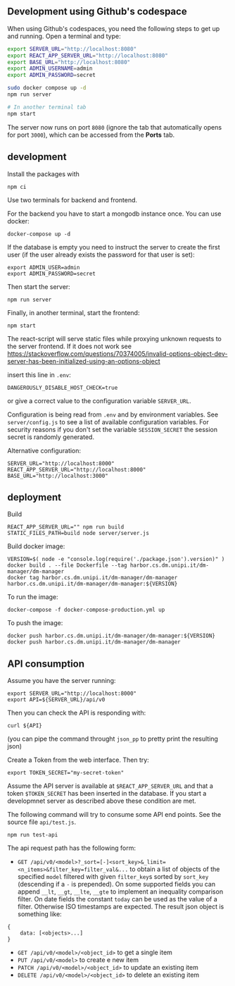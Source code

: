## Development using Github's codespace
When using Github's codespaces, you need the following steps to get up and running. Open a terminal and type:
```bash
export SERVER_URL="http://localhost:8080"
export REACT_APP_SERVER_URL="http://localhost:8080"
export BASE_URL="http://localhost:8080"
export ADMIN_USERNAME=admin
export ADMIN_PASSWORD=secret

sudo docker compose up -d 
npm run server 

# In another terminal tab
npm start
```
The server now runs on port ```8080``` (ignore the tab that automatically opens for port ```3000```), which can be accessed from the **Ports** tab.

## development

Install the packages with 
 ```
 npm ci
 ```

Use two terminals for backend and frontend. 

For the backend you have to start a mongodb instance once. You can use 
docker:
```
docker-compose up -d
```

If the database is empty you need to instruct the server to create the first user (if the user already exists the password for that user is set):
```
export ADMIN_USER=admin
export ADMIN_PASSWORD=secret
```

Then start the server:
```
npm run server
```

Finally, in another terminal, start the frontend:
```
npm start
```

The react-script will serve static files while proxying unknown requests to the server frontend. If it does not work see <https://stackoverflow.com/questions/70374005/invalid-options-object-dev-server-has-been-initialized-using-an-options-object>

insert this line in `.env`:
```
DANGEROUSLY_DISABLE_HOST_CHECK=true  
```
or give a correct value to the configuration 
variable `SERVER_URL`.

Configuration is being read from `.env` and by environment variables. See `server/config.js` to see a list of available configuration variables.
For security reasons if you don't set the variable `SESSION_SECRET` the session secret is randomly generated.

Alternative configuration:
```
SERVER_URL="http://localhost:8000"
REACT_APP_SERVER_URL="http://localhost:8000"
BASE_URL="http://localhost:3000"
```

## deployment

Build
```
REACT_APP_SERVER_URL="" npm run build
STATIC_FILES_PATH=build node server/server.js
```

Build docker image:
```
VERSION=$( node -e "console.log(require('./package.json').version)" )
docker build . --file Dockerfile --tag harbor.cs.dm.unipi.it/dm-manager/dm-manager
docker tag harbor.cs.dm.unipi.it/dm-manager/dm-manager harbor.cs.dm.unipi.it/dm-manager/dm-manager:${VERSION}
```
 
To run the image:
```
docker-compose -f docker-compose-production.yml up
```

To push the image:
```
docker push harbor.cs.dm.unipi.it/dm-manager/dm-manager:${VERSION}
docker push harbor.cs.dm.unipi.it/dm-manager/dm-manager
```

## API consumption

Assume you have the server running:
```
export SERVER_URL="http://localhost:8000"
export API=${SERVER_URL}/api/v0
```

Then you can check the API is responding with:
```
curl ${API}
```
(you can pipe the command throught `json_pp` to pretty print the resulting json)

Create a Token from the web interface. Then try:
```
export TOKEN_SECRET="my-secret-token"

```

Assume the API server is available at `$REACT_APP_SERVER_URL`
and that a token `$TOKEN_SECRET` has been inserted in the database.
If you start a developmnet server as described above these condition 
are met. 

The following command will try to consume some API end points. 
See the source file `api/test.js`. 

```
npm run test-api
```

The api request path has the following form:
* `GET /api/v0/<model>?_sort=[-]<sort_key>&_limit=<n_items>&filter_key=filter_val&...` to obtain a list of objects of the specified `model` filtered with given `filter_key`s sorted by `sort_key` (descending if a `-` is prepended). 
On some supported fields you can append `__lt`, `__gt`, `__lte`, `__gte` to implement an inequality comparison filter. 
On date fields the constant `today` can be used as the value of a filter. 
Otherwise ISO timestamps are expected.
The result json object is something like:
```
{
    data: [<objects>...]
}
```
* `GET /api/v0/<model>/<object_id>` to get a single item
* `PUT /api/v0/<model>` to create e new item
* `PATCH /api/v0/<model>/<object_id>` to update
an existing item
* `DELETE /api/v0/<model>/<object_id>` to delete an existing item
